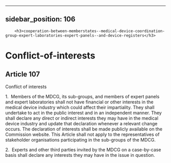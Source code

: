 
---
sidebar_position: 106
---
        <h3>cooperation-between-memberstates--medical-device-coordination-group-expert-laboratories-expert-panels--and-device-registers</h3>
<h1>Conflict-of-interests</h1>
<h2>Article 107</h2>
   <p class="stitle-article-norm">Conflict of interests</p>
   <p class="norm">1.&nbsp;&nbsp;Members of the MDCG, its sub-groups, 
and members of expert panels and expert laboratories shall not have 
financial or other interests in the medical device industry which could 
affect their impartiality. They shall undertake to act in the public 
interest and in an independent manner. They shall declare any direct or 
indirect interests they may have in the medical device industry and 
update that declaration whenever a relevant change occurs. The 
declaration of interests shall be made publicly available on the 
Commission website. This Article&nbsp;shall not apply to the 
representatives of stakeholder organisations participating in the 
sub-groups of the MDCG.</p>
   <p class="norm">2.&nbsp;&nbsp;Experts and other third parties invited
 by the MDCG on a case-by-case basis shall declare any interests they 
may have in the issue in question.</p>